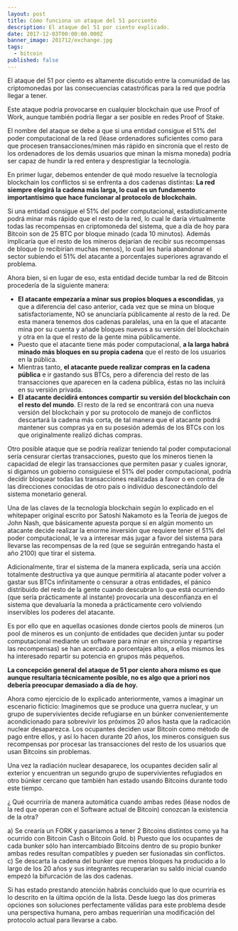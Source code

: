 ```yaml
---
layout: post
title: Cómo funciona un ataque del 51 porciento
description: El ataque del 51 por ciento explicado.
date: 2017-12-03T00:00:00.000Z
banner_image: 201712/exchange.jpg
tags:
  - bitcoin
published: false
---
```

El ataque del 51 por ciento es altamente discutido entre la comunidad de las criptomonedas por las consecuencias catastróficas para la red que podría llegar a tener.

Este ataque podría provocarse en cualquier blockchain que use Proof of Work, aunque también podría llegar a ser posible en redes Proof of Stake.

<!--more-->

El nombre del ataque se debe a que si una entidad consigue el 51% del poder computacional de la red (léase ordenadores suficientes como para que procesen transacciones/minen más rápido en sincronía que el resto de los ordenadores de los demás usuarios que minan la misma moneda) podría ser capaz de hundir la red entera y desprestigiar la tecnología.

En primer lugar, debemos entender de qué modo resuelve la tecnología blockchain los conflictos si se enfrenta a dos cadenas distintas: **La red siempre elegirá la cadena más larga, lo cual es un fundamento importantísimo que hace funcionar al protocolo de blockchain.**

Si una entidad consigue el 51% del poder computacional, estadísticamente podrá minar más rápido que el resto de la red, lo cual le daría virtualmente todas las recompensas en criptomoneda del sistema, que a día de hoy para Bitcoin son de 25 BTC por bloque minado (cada 10 minutos). Además implicaría que el resto de los mineros dejarían de recibir sus recompensas de bloque (o recibirían muchas menos), lo cual les haría abandonar el sector subiendo el 51% del atacante a porcentajes superiores agravando el problema.

Ahora bien, si en lugar de eso, esta entidad decide tumbar la red de Bitcoin procedería de la siguiente manera:
-	**El atacante empezaría a minar sus propios bloques a escondidas**, ya que a diferencia del caso anterior, cada vez que se mina un bloque satisfactoriamente, NO se anunciaría públicamente al resto de la red. De esta manera tenemos dos cadenas paralelas, una en la que el atacante mina por su cuenta y añade bloques nuevos a su versión del blockchain y otra en la que el resto de la gente mina públicamente.
-	Puesto que el atacante tiene más poder computacional, **a la larga habrá minado más bloques en su propia cadena** que el resto de los usuarios en la pública.
-	Mientras tanto, **el atacante puede realizar compras en la cadena pública** e ir gastando sus BTCs, pero a diferencia del resto de las transacciones que aparecen en la cadena pública, éstas no las incluirá en su versión privada.
-	**El atacante decidirá entonces compartir su versión del blockchain con el resto del mundo**. El resto de la red se encontrará con una nueva versión del blockchain y por su protocolo de manejo de conflictos descartará la cadena más corta, de tal manera que el atacante podrá mantener sus compras ya en su posesión además de los BTCs con los que originalmente realizó dichas compras.

Otro posible ataque que se podría realizar teniendo tal poder computacional sería censurar ciertas transacciones, puesto que los mineros tienen la capacidad de elegir las transacciones que permiten pasar y cuales ignorar, si digamos un gobierno consiguiese el 51% del poder computacional, podría decidir bloquear todas las transacciones realizadas a favor o en contra de las direcciones conocidas de otro país o individuo desconectándolo del sistema monetario general.

Una de las claves de la tecnología blockchain según lo explicado en el whitepaper original escrito por Satoshi Nakamoto es la Teoría de juegos de John Nash, que básicamente apuesta porque si en algún momento un atacante decide realizar la enorme inversión que requiere tener el 51% del poder computacional, le va a interesar más jugar a favor del sistema para llevarse las recompensas de la red (que se seguirán entregando hasta el año 2100) que tirar el sistema.

Adicionalmente, tirar el sistema de la manera explicada, sería una acción totalmente destructiva ya que aunque permitiría al atacante poder volver a gastar sus BTCs infinitamente o censurar a otras entidades, el pánico distribuido del resto de la gente cuando descubran lo que está ocurriendo (que sería prácticamente al instante) provocaría una desconfianza en el sistema que devaluaría la moneda a prácticamente cero volviendo inservibles los poderes del atacante.

Es por ello que en aquellas ocasiones donde ciertos pools de mineros (un pool de mineros es un conjunto de entidades que deciden juntar su poder computacional mediante un software para minar en sincronía y repartirse las recompensas) se han acercado a porcentajes altos, a ellos mismos les ha interesado repartir su potencia en grupos más pequeños.

**La concepción general del ataque de 51 por ciento ahora mismo es que aunque resultaría técnicamente posible, no es algo que a priori nos debería preocupar demasiado a día de hoy.**

Ahora como ejercicio de lo explicado anteriormente, vamos a imaginar un escenario ficticio:
Imaginemos que se produce una guerra nuclear, y un grupo de supervivientes decide refugiarse en un búnker convenientemente acondicionado para sobrevivir los próximos 20 años hasta que la radicación nuclear desaparezca. Los ocupantes deciden usar Bitcoin como método de pago entre ellos, y así lo hacen durante 20 años, los mineros consiguen sus recompensas por procesar las transacciones del resto de los usuarios que usan Bitcoins sin problemas.

Una vez la radiación nuclear desaparece, los ocupantes deciden salir al exterior y encuentran un segundo grupo de supervivientes refugiados en otro búnker cercano que también han estado usando Bitcoins durante todo este tiempo.

¿ Qué ocurriría de manera automática cuando ambas redes (léase nodos de la red que operan con el Software actual de Bitcoin) conozcan la existencia de la otra?

a)	Se crearía un FORK y pasaríamos a tener 2 Bitcoins distintos como ya ha ocurrido con Bitcoin Cash o Bitcoin Gold.
b)	Puesto que los ocupantes de cada bunker sólo han intercambiado Bitcoins dentro de su propio bunker ambas redes resultan compatibles y pueden ser fusionadas sin conflictos.
c)	Se descarta la cadena del bunker que menos bloques ha producido a lo largo de los 20 años y sus integrantes recuperarían su saldo inicial cuando empezó la bifurcación de las dos cadenas.

Si has estado prestando atención habrás concluido que lo que ocurriría es lo descrito en la última opción de la lista. Desde luego las dos primeras opciones son soluciones perfectamente válidas para este problema desde una perspectiva humana, pero ambas requerirían una modificación del protocolo actual para llevarse a cabo.
